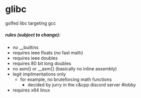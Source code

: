 # glibc
golfed libc targeting gcc

##### rules (subject to change):
- no __builtins
- requires ieee floats (no fast math)
- requires ieee doubles
- requires 80 bit long doubles
- no asm() or __asm{} (basically no inline assembly)
- legit implimentations only
	* for example, no bruteforcing math functions
		- decided by jurry in the c&cpp discord server #lobby
- requires x64 linux

